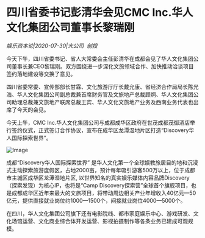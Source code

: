 # 四川省委书记彭清华会见CMC Inc.华人文化集团公司董事长黎瑞刚

*娱乐资本论|2020-07-30|大公司 
                                                创投*

今天下午，四川省委书记、省人大常委会主任彭清华在成都会见了华人文化集团公司董事长兼CEO黎瑞刚。双方围绕进一步深化文旅领域合作、加快推动洽谈项目签约落地建设等交换了意见。

四川省委常委、宣传部部长甘霖、文化旅游厅厅长戴允康、省经济合作局局长陈光浩、华人文化集团公司副总裁兼首席财务官及文旅地产总裁顾炯、华人文化集团公司助理总裁兼文旅地产联席总裁王宾、华人文化文旅地产业务及西南业务代表也出席了今天的会见。

今天上午，CMC Inc.华人文化集团公司与成都成华区政府在世茂成都茂御酒店举行签约仪式，正式签订合作协议，宣布在成华区龙潭湿地片区打造“Discovery华人国际探索世界”。

![Image](http://static.ylzbl.com/uploads/ueditor/php/upload/image/20200730/1596119952187798.jpeg)

成都“Discovery华人国际探索世界” 是华人文化第一个全球娱教旅居目的地和沉浸式主动探索旅游度假区，占地2000亩，预计每年吸引游客500万以上，位于成都市主城区成华区龙潭湿地片区, 以世界知名的真实娱乐媒体内容品牌Discovery（探索发现）为核心IP，也将是“Camp Discovery探索营”全球首个旗舰项目，也是成都成华区近年来最大的文旅项目，将带动周边相关产业年增收入40亿元—50亿元，提供直接就业岗位约1000—1500个，间接就业岗位4000—5000个。

在四川，华人文化集团公司旗下还有电影院线、都市家庭娱乐中心、游戏研发、文化场馆运营、文化商业综合体开发运营、影视拍摄制作等各条业务已建成可观规模。

